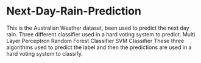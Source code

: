# Next-Day-Rain-Prediction


This is the Australian Weather dataset, been used to predict the next day rain. Three different classifier used in a hard voting system to predict.
Multi Layer Perceptron
Random Forest Classifier
SVM Classifier
These three algorithms used to predict the label and then the predictions are used in a hard voting system to classify.
